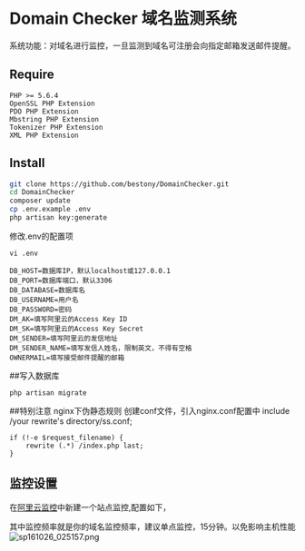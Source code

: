 # Domain Checker 域名监测系统

系统功能：对域名进行监控，一旦监测到域名可注册会向指定邮箱发送邮件提醒。

## Require
    PHP >= 5.6.4
    OpenSSL PHP Extension
    PDO PHP Extension
    Mbstring PHP Extension
    Tokenizer PHP Extension
    XML PHP Extension
## Install 
```bash
git clone https://github.com/bestony/DomainChecker.git
cd DomainChecker 
composer update 
cp .env.example .env
php artisan key:generate
```
修改.env的配置项
```
vi .env
```
```
DB_HOST=数据库IP，默认localhost或127.0.0.1
DB_PORT=数据库端口，默认3306
DB_DATABASE=数据库名
DB_USERNAME=用户名
DB_PASSWORD=密码
DM_AK=填写阿里云的Access Key ID
DM_SK=填写阿里云的Access Key Secret	
DM_SENDER=填写阿里云的发信地址
DM_SENDER_NAME=填写发信人姓名，限制英文，不得有空格
OWNERMAIL=填写接受邮件提醒的邮箱
```

##写入数据库
```
php artisan migrate
```
##特别注意
nginx下伪静态规则
创建conf文件，引入nginx.conf配置中
include /your rewrite's directory/ss.conf;
```
if (!-e $request_filename) {
    rewrite (.*) /index.php last;
}
```


## 监控设置
在[阿里云监控](https://cms.console.aliyun.com/#/sites/)中新建一个站点监控,配置如下，

其中监控频率就是你的域名监控频率，建议单点监控，15分钟。以免影响主机性能
![sp161026_025157.png](https://ooo.0o0.ooo/2016/10/25/580fa9f3a9358.png)
